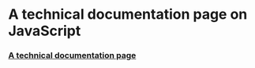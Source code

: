 # A technical documentation page on JavaScript

### [A technical documentation page](https://lanrewaju94.github.io/technical-documentation-page--fCC/)
